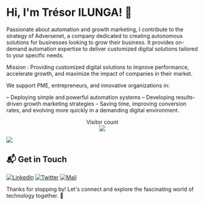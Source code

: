 # Hi, I'm Trésor ILUNGA! 👋

Passionate about automation and growth marketing, I contribute to the strategy of Adversenet, a company dedicated to creating autonomous solutions for businesses looking to grow their business. It provides on-demand automation expertise to deliver customized digital solutions tailored to your specific needs.

Mission : Providing customized digital solutions to improve performance, accelerate growth, and maximize the impact of companies in their market. 

We support PME, entrepreneurs, and innovative organizations in: 

– Deploying simple and powerful automation systems
– Developing results-driven growth marketing strategies
– Saving time, improving conversion rates, and evolving more quickly in a demanding digital environment.

<p align="center"> 
  Visitor count<br>
  <img src="https://profile-counter.glitch.me/Tresor-ilunga/count.svg" />
</p>

![](https://github-readme-stats.vercel.app/api?username=Tresor-ilunga&show_icons=true&include_all_commits=true&count_private=true&show=reviews,discussions_started,discussions_answered,prs_merged,prs_merged_percentage)

## 📬 Get in Touch

<p align="left">
<a href="https://www.linkedin.com/in/tresor-ilunga/"><img alt="LinkedIn" src="https://img.shields.io/badge/LinkedIn-TresorIlunga-blue?style=flat-square&logo=linkedin"></a>
<a href="https://twitter.com/tresor_0_1"><img alt="Twitter" src="https://img.shields.io/badge/Twitter-TresorIlunga-blue?style=flat-square&logo=twitter"></a>
<a href="mailto:ilungat82@gmail.com"><img alt="Mail" src="https://img.shields.io/badge/Email-TresorIlunga-blue?style=flat-square"></a>
</p>


Thanks for stopping by! Let's connect and explore the fascinating world of technology together. 🚀

